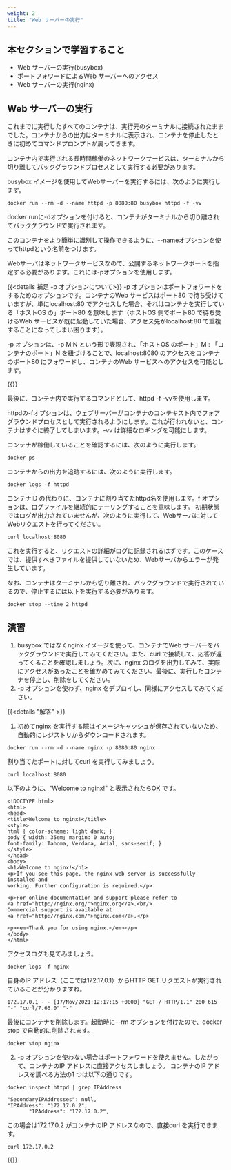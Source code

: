 ```yaml
---
weight: 2
title: "Web サーバーの実行"
---
```

## 本セクションで学習すること
- Web サーバーの実行(busybox)
- ポートフォワードによるWeb サーバーへのアクセス
- Web サーバーの実行(nginx)
  
## Web サーバーの実行
これまでに実行したすべてのコンテナは、実行元のターミナルに接続されたままでした。コンテナからの出力はターミナルに表示され、コンテナを停止したときに初めてコマンドプロンプトが戻ってきます。

コンテナ内で実行される長時間稼働のネットワークサービスは、ターミナルから切り離してバックグラウンドプロセスとして実行する必要があります。

busybox イメージを使用してWebサーバーを実行するには、次のように実行します。

```shell
docker run --rm -d --name httpd -p 8080:80 busybox httpd -f -vv
```

docker runに-dオプションを付けると、コンテナがターミナルから切り離されてバックグラウンドで実行されます。

このコンテナをより簡単に識別して操作できるように、\-\-nameオプションを使ってhttpdという名前をつけます。

Webサーバはネットワークサービスなので、公開するネットワークポートを指定する必要があります。これには-pオプションを使用します。

{{<details 補足 -p オプションについて>}}
-p オプションはポートフォワードをするためのオプションです。コンテナのWeb サービスはポート80 で待ち受けていますが、単にlocalhost:80 でアクセスした場合、それはコンテナを実行している「ホストOS の」ポート80 を意味します（ホストOS 側でポート80 で待ち受けるWeb サービスが既に起動していた場合、アクセス先がlocalhost:80 で重複することになってしまい困ります）。

-p オプションは、-p M:N という形で表現され、「ホストOS のポート」M : 「コンテナのポート」N を紐づけることで、localhost:8080 のアクセスをコンテナのポート80 にフォワードし、コンテナのWeb サービスへのアクセスを可能とします。

{{</details>}}


最後に、コンテナ内で実行するコマンドとして、httpd -f -vvを使用します。

httpdの-fオプションは、ウェブサーバーがコンテナのコンテキスト内でフォアグラウンドプロセスとして実行されるようにします。これが行われないと、コンテナはすぐに終了してしまいます。-vv は詳細なロギングを可能にします。

コンテナが稼働していることを確認するには、次のように実行します。

```shell
docker ps
```

コンテナからの出力を追跡するには、次のように実行します。

```shell
docker logs -f httpd
```

コンテナID の代わりに、コンテナに割り当てたhttpd名を使用します。f オプションは、ログファイルを継続的にテーリングすることを意味します。
初期状態ではログが出力されていませんが、次のように実行して、Webサーバに対してWebリクエストを行ってください。

```shell
curl localhost:8080
```

これを実行すると、リクエストの詳細がログに記録されるはずです。このケースでは、提供すべきファイルを提供していないため、Webサーバからエラーが発生しています。

なお、コンテナはターミナルから切り離され、バックグラウンドで実行されているので、停止するには以下を実行する必要があります。

```shell
docker stop --time 2 httpd
```

## 演習
1. busybox ではなくnginx イメージを使って、コンテナでWeb サーバーをバックグラウンドで実行してみてください。また、curl で接続して、応答が返ってくることを確認しましょう。次に、nginx のログを出力してみて、実際にアクセスがあったことを確かめてみてください。最後に、実行したコンテナを停止し、削除をしてください。
2. -p オプションを使わず、nginx をデプロイし、同様にアクセスしてみてください。

{{<details "解答" >}}
1. 初めてnginx を実行する際はイメージキャッシュが保存されていないため、自動的にレジストリからダウンロードされます。
```shell
docker run --rm -d --name nginx -p 8080:80 nginx
```
割り当てたポートに対してcurl を実行してみましょう。
```shell
curl localhost:8080
```
以下のように、"Welcome to nginx!" と表示されたらOK です。

    <!DOCTYPE html>
    <html>
    <head>
    <title>Welcome to nginx!</title>
    <style>
    html { color-scheme: light dark; }
    body { width: 35em; margin: 0 auto;
    font-family: Tahoma, Verdana, Arial, sans-serif; }
    </style>
    </head>
    <body>
    <h1>Welcome to nginx!</h1>
    <p>If you see this page, the nginx web server is successfully installed and
    working. Further configuration is required.</p>

    <p>For online documentation and support please refer to
    <a href="http://nginx.org/">nginx.org</a>.<br/>
    Commercial support is available at
    <a href="http://nginx.com/">nginx.com</a>.</p>

    <p><em>Thank you for using nginx.</em></p>
    </body>
    </html>

アクセスログも見てみましょう。
```shell
docker logs -f nginx
```
自身のIP アドレス（ここでは172.17.0.1）からHTTP GET リクエストが実行されていることが分かりますね。

    172.17.0.1 - - [17/Nov/2021:12:17:15 +0000] "GET / HTTP/1.1" 200 615 "-" "curl/7.66.0" "-"

最後にコンテナを削除します。起動時に\-\-rm オプションを付けたので、docker stop で自動的に削除されます。
```shell
docker stop nginx
```
2. -p オプションを使わない場合はポートフォワードを使えません。したがって、コンテナのIP アドレスに直接アクセスしましょう。
コンテナのIP アドレスを調べる方法の1 つは以下の通りです。
```shell
docker inspect httpd | grep IPAddress
```

    "SecondaryIPAddresses": null,
    "IPAddress": "172.17.0.2",
           "IPAddress": "172.17.0.2",

この場合は172.17.0.2 がコンテナのIP アドレスなので、直接curl を実行できます。
```shell
curl 172.17.0.2
```

{{</details >}}